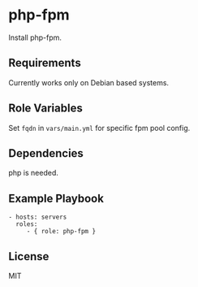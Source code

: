 php-fpm
=========

Install php-fpm.

Requirements
------------

Currently works only on Debian based systems.

Role Variables
--------------

Set `fqdn` in `vars/main.yml` for specific fpm pool config.

Dependencies
------------

php is needed.

Example Playbook
----------------

    - hosts: servers
      roles:
         - { role: php-fpm }

License
-------

MIT
